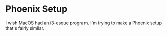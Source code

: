 # Phoenix Setup

I wish MacOS had an i3-esque program. I'm trying to make a Phoenix setup that's fairly similar.